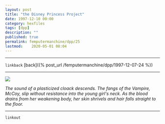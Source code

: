 ```yaml
---
layout: post
title: "the Disney Princess Project"
date: 1997-12-10 00:00
category: hexfiles
tags: [dpp]
description: ""
published: true
permalink: femputermanchine/dpp/25
lastmod:	2020-05-01 08:04
---
```


*****
`linkback`
[back]({% post_url /femputermanchine/dpp/1997-12-07-24 %})

*****

<img src="{{ site.url }}/assets/img/dpp-25.jpg" maxwidth="1000" />

<i>The sound of a plasticized cloack descends. The fangs of the Vampire, McCoy, slip without resistance into the young girl's neck. As the blood drains from her weakening body, her skin shrivels and hair falls straight to the floor.</i>

*****

`linkout`

